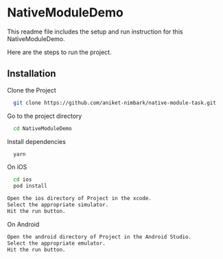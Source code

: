 # NativeModuleDemo

This readme file includes the setup and run instruction for this NativeModuleDemo.

Here are the steps to run the project.

## Installation

Clone the Project

```bash
  git clone https://github.com/aniket-nimbark/native-module-task.git
```

Go to the project directory

```bash
  cd NativeModuleDemo
```

Install dependencies

```bash
  yarn
```

On iOS

```bash
  cd ios
  pod install
```

```bash
Open the ios directory of Project in the xcode.
Select the appropriate simulator.
Hit the run button.
```

On Android

```bash
Open the android directory of Project in the Android Studio.
Select the appropriate emulator.
Hit the run button.
```
